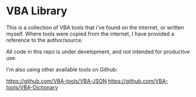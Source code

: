 # VBA Library

This is a collection of VBA tools that i've found on the internet, or written myself. Where tools were copied from the internet, I have provided a reference to the author/source.

All code in this repo is under development, and not intended for productive use.

I'm also using other available tools on Github:

https://github.com/VBA-tools/VBA-JSON
https://github.com/VBA-tools/VBA-Dictionary

